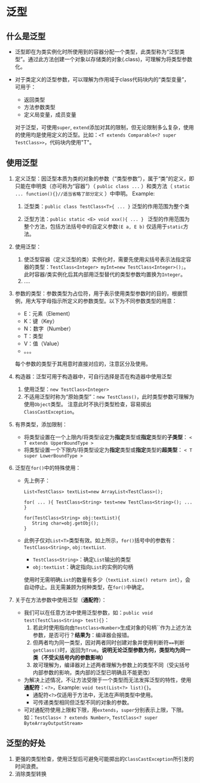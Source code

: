 # 泛型
## 什么是泛型
- 泛型即在为类实例化时所使用到的容器分配一个类型，此类型称为“泛型类型”。通过此方法创建一个对象以存储类的对象(.class)，可理解为将类型参数化。

- 对于类定义的泛型参数，可以理解为作用域于class代码块内的“类型变量”，可用于：
	- 返回类型
	- 方法参数类型
	- 定义局变量，成员变量

  对于泛型，可使用`super`, `extend`添加对其的限制，但无论限制多么复杂，使用的使用均是使用定义的泛型。比如：`<T extends Comparable<? super TestClass>>`，代码块内使用"T"。


## 使用泛型
1. 定义泛型：因泛型本质为类的对象的参数（“类型参数”），属于“类”的定义，即只能在申明类（亦可称为“容器”）（ `public class ...` ）和类方法（ `static ... function(){}//适当省略了部分定义` ）中申明。
   Example: 
    1. 泛型类：`public class TestClass<T>{ ... }`
       泛型的作用范围为整个类

    2. 泛型方法：`public static <E> void xxx(){ ... } `
       泛型的作用范围为整个方法，包括方法括号中的自定义参数`(E a, E b)`
       仅适用于`static`方法。

2. 使用泛型：
    1.  使泛型容器（定义泛型的类）实例化时，需要先使用尖括号表示法指定容器的类型：`TestClass<Integer> myInt=new TestClass<Integer>();`。
        此时容器/类实例化后其内部用泛型替代的类型参数均置换为`Integer`。
    2. ....
3. 参数的类型：参数类型为占位符，用于表示使用类型参数时的目的，根据惯例，用大写字母指示所定义的参数类型。以下为不同参数类型的用意：
	- E：元素（Element）
	- K：键（Key） 
	- N：数字（Number）
	- T：类型
	- V：值（Value）
	- 。。。
	
   每个参数的类型于其用意时直接对应的，注意区分及使用。
4. 构造器：泛型可用于构造器中，可自行选择是否在构造器中使用泛型
	1. 使用泛型：`new TestClass<Integer>`
	2. 不适用泛型时称为“原始类型”：`new TestClass()`，此时类型参数可理解为使用`Object`类型。 注意此时不执行类型检查，容易掷出`ClassCastException`。

5. 有界类型，添加限制：
    - 将类型设置在一个上限内/将类型设定为**指定**类型或**指定**类型的**子类型**：
      `< T extends UpperBoundType >`
    - 将类型设置一个下限内/将类型设定为**指定**类型或**指定**类型的**超类型**：
      `< T super LowerBoundType >`

6. 泛型在`for()`中的特殊使用：
   - 先上例子：
     ```
     List<TestClass> textList=new ArrayList<TestClass>();
     
     for( ... ){ TestClass<String> test=new TestClass<String>(); ... }

     for(TestClass<String> obj:textList){
        String char=obj.getObj();
     }
     ```
    - 此例子仅对`List<T>`类型有效。如上所示，`for()`括号中的参数有：`TestClass<String>`, `obj:textList`.
	    - `TestClass<String>`：确定`List`输出的类型
	    - `obj:textList`：确定指向`List`的实例的句柄
       
       使用时无需明确`List`的数量有多少（`textList.size() return int`），会自动停止。且无需兼顾为何种类型，在`for()`中确定。

7. 关于在方法参数中使用泛型（**通配符**）：
   - 我们可以在任意方法中使用泛型参数，如：`public void test(TestClass<String> test){}`：
	   1. 若此时使用指向由`TestClass<Number>`生成对象的句柄``作为上述方法参数，是否可行？**结果为**：编译器会报错。
	   2. 但两者均为同一类型，因对两者同时创建对象并使用判断符`==`判断`getClass()`时，返回为`True`。**说明无论泛型参数为何，类型均为同一类（不受尖括号内的参数影响）**
	   3. 故可理解为，编译器对上述两者理解为参数上的类型不同（受尖括号内部参数的影响，类内部的泛型已明确且不能更改）
   - 为解决上述情况，不让方法受限于一个类型而无法发挥泛型的特性，使用**通配符**：`<?>`，Example: `void test(List<?> list){}`。
	   - 通配符`<?>`仅适用于方法中，无法在声明类型中使用。
	   - 可传递类型相同但泛型不同的对象的参数。
    - 可对通配符使用上限和下限，用`extends`，`super`分别表示上限，下限。如：`TestClass< ? extends Number>`, `TestClass<?
 super ByteArrayOutputStream>`

## 泛型的好处
1. 更强的类型检查，使用泛型后可避免可能掷出的`ClassCastException`所引发的时间浪费。
2. 消除类型转换
